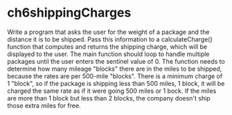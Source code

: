 # ch6shippingCharges
Write a program that asks the user for the weight of a package and the distance it is to be shipped. Pass this information to a calculateCharge() function that computes and returns the shipping charge, which will be displayed to the user. The main function should loop to handle multiple packages until the user enters the sentinel value of 0.  The function needs to determine how many mileage "blocks" there are in the miles to be shipped, because the rates are per 500-mile "blocks". There is a minimum charge of 1 "block", so if the package is shipping less than 500 miles, 1 block, it will be charged the same rate as if it were going 500 miles or 1 bock. If the miles are more than 1 block but less than 2 blocks, the company doesn't ship those extra miles for free.

